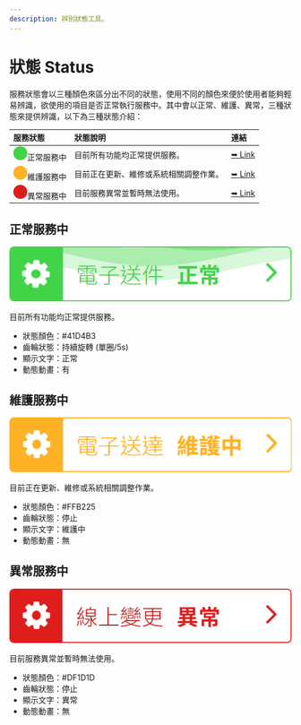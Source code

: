 ```yaml
---
description: 辨別狀態工具。
---
```


# 狀態 Status

服務狀態會以三種顏色來區分出不同的狀態，使用不同的顏色來便於使用者能夠輕易辨識，欲使用的項目是否正常執行服務中。其中會以正常、維護、異常，三種狀態來提供辨識，以下為三種狀態介紹：

| 服務狀態 | 狀態說明 | 連結 |
| :--- | :--- | :--- |
| ![](../.gitbook/assets/color_status_01.png)正常服務中 | 目前所有功能均正常提供服務。 | [➥ Link](zhuang-tai-status.md#zheng-chang-fu-wu-zhong) |
| ![](../.gitbook/assets/color_status_02.png)維護服務中 | 目前正在更新、維修或系統相關調整作業。 | [➥ Link](zhuang-tai-status.md#wei-hu-fu-wu-zhong) |
| ![](../.gitbook/assets/color_status_03.png)異常服務中 | 目前服務異常並暫時無法使用。 | [➥ Link](zhuang-tai-status.md#yi-chang-fu-wu-zhong) |

## 正常服務中

![](../.gitbook/assets/status_image_01.jpg)

目前所有功能均正常提供服務。

* 狀態顏色：\#41D4B3
* 齒輪狀態：持續旋轉 \(單圈/5s\)
* 顯示文字：正常
* 動態動畫：有

## 維護服務中

![](../.gitbook/assets/status_image_02.jpg)

目前正在更新、維修或系統相關調整作業。

* 狀態顏色：\#FFB225
* 齒輪狀態：停止
* 顯示文字：維護中
* 動態動畫：無

## 異常服務中

![](../.gitbook/assets/status_image_03.jpg)

目前服務異常並暫時無法使用。

* 狀態顏色：\#DF1D1D
* 齒輪狀態：停止
* 顯示文字：異常
* 動態動畫：無

